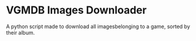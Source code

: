 # VGMDB Images Downloader
A python script made to download all imagesbelonging to a game, sorted by their album.
